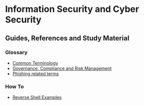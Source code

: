 # Information Security and Cyber Security
## Guides, References and Study Material 
### Glossary
- [Common Terminology](common.md)  
- [Governance, Compliance and Risk Management](govcomrisk.md)  
- [Phishing related terms](phishing.md)
### How To   
- [Reverse Shell Examples](reverseshells.md)  

